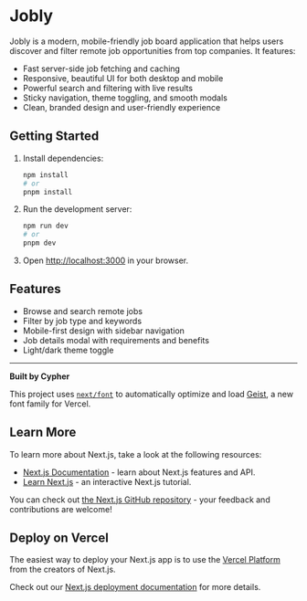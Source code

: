 # Jobly

Jobly is a modern, mobile-friendly job board application that helps users discover and filter remote job opportunities from top companies. It features:

- Fast server-side job fetching and caching
- Responsive, beautiful UI for both desktop and mobile
- Powerful search and filtering with live results
- Sticky navigation, theme toggling, and smooth modals
- Clean, branded design and user-friendly experience

## Getting Started

1. Install dependencies:
   ```bash
   npm install
   # or
   pnpm install
   ```
2. Run the development server:
   ```bash
   npm run dev
   # or
   pnpm dev
   ```
3. Open [http://localhost:3000](http://localhost:3000) in your browser.

## Features
- Browse and search remote jobs
- Filter by job type and keywords
- Mobile-first design with sidebar navigation
- Job details modal with requirements and benefits
- Light/dark theme toggle

---

**Built by Cypher**

This project uses [`next/font`](https://nextjs.org/docs/app/building-your-application/optimizing/fonts) to automatically optimize and load [Geist](https://vercel.com/font), a new font family for Vercel.

## Learn More

To learn more about Next.js, take a look at the following resources:

- [Next.js Documentation](https://nextjs.org/docs) - learn about Next.js features and API.
- [Learn Next.js](https://nextjs.org/learn) - an interactive Next.js tutorial.

You can check out [the Next.js GitHub repository](https://github.com/vercel/next.js) - your feedback and contributions are welcome!

## Deploy on Vercel

The easiest way to deploy your Next.js app is to use the [Vercel Platform](https://vercel.com/new?utm_medium=default-template&filter=next.js&utm_source=create-next-app&utm_campaign=create-next-app-readme) from the creators of Next.js.

Check out our [Next.js deployment documentation](https://nextjs.org/docs/app/building-your-application/deploying) for more details.
